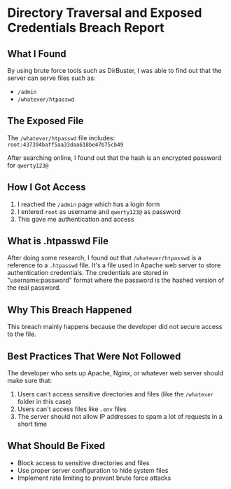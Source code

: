# Directory Traversal and Exposed Credentials Breach Report

## What I Found

By using brute force tools such as DirBuster, I was able to find out that the server can serve files such as:
- `/admin` 
- `/whatever/htpasswd`

## The Exposed File

The `/whatever/htpasswd` file includes: `root:437394baff5aa33daa618be47b75cb49`

After searching online, I found out that the hash is an encrypted password for `qwerty123@`

## How I Got Access

1. I reached the `/admin` page which has a login form
2. I entered `root` as username and `qwerty123@` as password 
3. This gave me authentication and access

## What is .htpasswd File

After doing some research, I found out that `/whatever/htpasswd` is a reference to a `.htpasswd` file. It's a file used in Apache web server to store authentication credentials. The credentials are stored in "username:password" format where the password is the hashed version of the real password.

## Why This Breach Happened

This breach mainly happens because the developer did not secure access to the file.

## Best Practices That Were Not Followed

The developer who sets up Apache, Nginx, or whatever web server should make sure that:

1. Users can't access sensitive directories and files (like the `/whatever` folder in this case)
2. Users can't access files like `.env` files 
3. The server should not allow IP addresses to spam a lot of requests in a short time

## What Should Be Fixed

- Block access to sensitive directories and files
- Use proper server configuration to hide system files
- Implement rate limiting to prevent brute force attacks